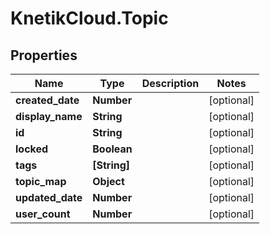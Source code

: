 # KnetikCloud.Topic

## Properties
Name | Type | Description | Notes
------------ | ------------- | ------------- | -------------
**created_date** | **Number** |  | [optional] 
**display_name** | **String** |  | [optional] 
**id** | **String** |  | [optional] 
**locked** | **Boolean** |  | [optional] 
**tags** | **[String]** |  | [optional] 
**topic_map** | **Object** |  | [optional] 
**updated_date** | **Number** |  | [optional] 
**user_count** | **Number** |  | [optional] 


